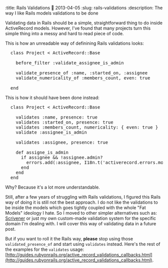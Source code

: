 :title: Rails Validations
:date: 2013-04-05
:slug: rails-validations
:description: The way I like Rails models validations to be done

Validating data in Rails should be a simple, straightforward thing to do inside ActiveRecord models.
However, I've found that many projects turn this simple thing into a messy and hard to read piece of code.

This is how an unreadable way of definining Rails validations looks:
<pre class="sh_ruby">
  class Project < ActiveRecord::Base

    before_filter :validate_assignee_is_admin

    validate_presence_of :name, :started_on, :assignee
    validate_numericality_of :members_count, even: true

  end
</pre>

This is how it should have been done instead:
<pre class="sh_ruby">
  class Project < ActiveRecord::Base

    validates :name, presence: true
    validates :started_on, presence: true
    validates :members_count, numericality: { even: true }
    validate :assignee_is_admin

    validates :assignee, presence: true

    def assigne_is_admin
      if assignee && !assignee.admin?
        errors.add(:assignee, I18n.t('activerecord.errors.models.project.attributes.assignee.admin_role'))
      end
    end
  end
</pre>

Why? Because it's a lot more understandable.

Still, after a few years of struggling with Rails validations, I figured this Rails way of doing it is still not the best approach. I do not like the validations to be inside the models which goes tightly coupled with the whole "Fat Models" ideology I hate. So I moved to other simpler alternatives such as: [Scrivener](https://github.com/soveran/scrivener) or just my own custom-made validation system for the specific domain I'm dealing with. I will cover this way of validating data in a future post.

But if you want to roll it the Rails way, **please** stop using those `validated_presence_of` and start using `validates` instead. Here's the rest of the examples for the `validates` usage: [http://guides.rubyonrails.org/active_record_validations_callbacks.html](http://guides.rubyonrails.org/active_record_validations_callbacks.html).
